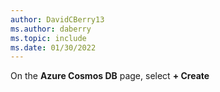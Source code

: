 ```yaml
---
author: DavidCBerry13
ms.author: daberry
ms.topic: include
ms.date: 01/30/2022
---
```

On the **Azure Cosmos DB** page, select **+ Create**
